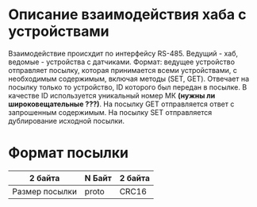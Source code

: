 # Описание взаимодействия хаба с устройствами  
  
Взаимодействие происхдит по интерфейсу RS-485. Ведущий - хаб, ведомые - устройства с датчиками. Формат: ведущее устройство отправляет посылку, которая принимается всеми устройствами, с необходимым содержимым, включая методы (SET, GET). Отвечает на посылку только то устройство, ID которого был передан в посылке. В качестве ID используется уникальный номер МК **(нужны ли широковещательные ???)**. На посылку GET отправляется ответ с запрошенным содержимым. На посылку SET отправляется дублирование исходной посылки.


# Формат посылки  
  
| 2 байта         | N Байт  | 2 байта |
| --------------- | ------- | ------- |
| Размер посылки  | proto   | CRC16   |


